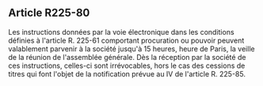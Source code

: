 Article R225-80
----
Les instructions données par la voie électronique dans les conditions définies à
l'article R. 225-61 comportant procuration ou pouvoir peuvent valablement
parvenir à la société jusqu'à 15 heures, heure de Paris, la veille de la réunion
de l'assemblée générale. Dès la réception par la société de ces instructions,
celles-ci sont irrévocables, hors le cas des cessions de titres qui font l'objet
de la notification prévue au IV de l'article R. 225-85.
